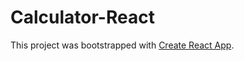 # Calculator-React

This project was bootstrapped with [Create React App](https://github.com/facebook/create-react-app).

